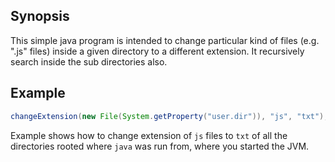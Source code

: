 ## Synopsis
This simple java program is intended to change particular kind of files (e.g. ".js" files) inside a given directory to a different extension. It recursively search inside the sub directories also.

## Example
```java
changeExtension(new File(System.getProperty("user.dir")), "js", "txt");
```
Example shows how to change extension of ``js`` files to ``txt`` of all the directories rooted where ``java`` was run from, where you started the JVM.
